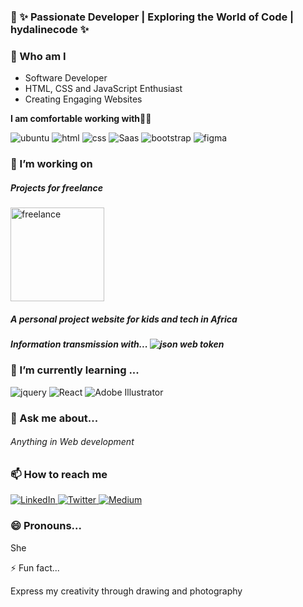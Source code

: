 ### 👋                                   ✨ Passionate Developer | Exploring the World of Code | hydalinecode ✨


### 👩 Who am I
<ul class="list-group">
 <li>Software Developer</li>
  <li> HTML, CSS and JavaScript Enthusiast</li>
  <li >Creating Engaging Websites</li>
</ul>

**I am comfortable working with**👩‍💻

<div display="flex">
  <img src="https://img.shields.io/badge/Ubuntu-E95420?style=for-the-badge&logo=ubuntu&logoColor=white" alt="ubuntu"/>
  <img src="https://img.shields.io/badge/HTML5-E34F26?style=for-the-badge&logo=html5&logoColor=white" alt="html"/>
  <img src="https://img.shields.io/badge/CSS3-1572B6?style=for-the-badge&logo=css3&logoColor=white" alt="css"/>
  <img src="https://img.shields.io/badge/Sass-CC6699?style=for-the-badge&logo=sass&logoColor=white" alt="Saas"/>
  <img src="https://img.shields.io/badge/Bootstrap-563D7C?style=for-the-badge&logo=bootstrap&logoColor=white" alt="bootstrap"/>
  <img src="https://img.shields.io/badge/Figma-F24E1E?style=for-the-badge&logo=figma&logoColor=white" alt="figma"/>
</div>


### 🔭 I’m working on
  <h5>Projects for freelance  </h5>
    <img src="https://socialmediaexplorer.com/wp-content/uploads/2021/12/freelance-websites.png" alt="freelance" width="150px"/>
<h5>A personal project website for kids and tech in Africa</h5>
    <h5>Information transmission with...
    <img src="https://img.shields.io/badge/json%20web%20tokens-323330?style=for-the-badge&logo=json-web-tokens&logoColor=pink" alt="json web token"/></h5>


### 🌱 I’m currently learning ...
   <div display="flex">
   <img src="https://img.shields.io/badge/jQuery-0769AD?style=for-the-badge&logo=jquery&logoColor=white" alt="jquery"/>
   <img src="https://img.shields.io/badge/React-20232A?style=for-the-badge&logo=react&logoColor=61DAFB" alt="React"/>
   <img src="https://img.shields.io/badge/adobe%20illustrator-%23FF9A00.svg?style=for-the-badge&logo=adobe%20illustrator&logoColor=white" alt="Adobe Illustrator"/>
</div>

### 💬 Ask me about...
  <h6> Anything in Web development </h6>

### 📫 How to reach me
  <div display="flex">
 <a href="https://www.linkedin.com/in/hydaline-djougang-0851aa21a/">
   <img src="https://img.shields.io/badge/linkedin-%230077B5.svg?style=for-the-badge&logo=linkedin&logoColor=white" alt="LinkedIn"/>
  </a>
  <a href="https://www.hackerrank.com/djougancharlen">
    <img src="https://img.shields.io/badge/-Hackerrank-2EC866?style=for-the-badge&logo=HackerRank&logoColor=white" alt="Twitter"/>
  </a>
  <a href="https://medium.com/@joanchacha01">
    <img src="https://img.shields.io/badge/Medium-12100E?style=for-the-badge&logo=medium&logoColor=white" alt="Medium"/>
  </a>
</div>

### 😄 Pronouns... 
   <p> She</p>
⚡ Fun fact... 
 <p>Express my creativity through drawing and photography</p>

